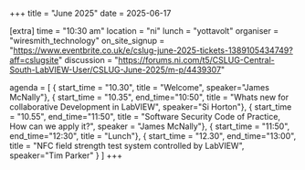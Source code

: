 +++
title = "June 2025"
date = 2025-06-17


[extra]
time = "10:30 am"
location = "ni"
lunch = "yottavolt"
organiser = "wiresmith_technology"
on_site_signup = "https://www.eventbrite.co.uk/e/cslug-june-2025-tickets-1389105434749?aff=cslugsite"
discussion = "https://forums.ni.com/t5/CSLUG-Central-South-LabVIEW-User/CSLUG-June-2025/m-p/4439307"

agenda = [
    { start_time = "10.30", title = "Welcome", speaker="James McNally"},
    { start_time = "10.35", end_time="10:50", title = "Whats new for collaborative Development in LabVIEW", speaker="Si Horton"},
    { start_time = "10.55", end_time="11:50", title = "Software Security Code of Practice, How can we apply it?", speaker = "James McNally"},
    { start_time = "11:50", end_time="12:30", title = "Lunch"},
    { start_time = "12.30", end_time="13:00", title = "NFC field strength test system controlled by LabVIEW", speaker="Tim Parker" }
]
+++
